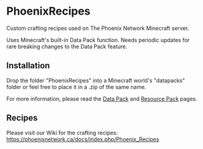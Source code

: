 # PhoenixRecipes
 Custom crafting recipes used on The Phoenix Network Minecraft server.
 
Uses Minecraft's built-in Data Pack function. Needs periodic updates for rare breaking changes to the Data Pack feature. 

## Installation
 Drop the folder "PhoenixRecipes" into a Minecraft world's "datapacks" folder or feel free to place it in a .zip of the same name. 

For more information, please read the [Data Pack](https://minecraft.wiki/w/Data_pack) and [Resource Pack](https://minecraft.wiki/w/Resource_pack) pages.

## Recipes
Please visit our Wiki for the crafting recipes: <https://phoenixnetwork.ca/docs/index.php/Phoenix_Recipes>
